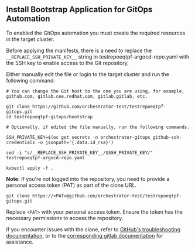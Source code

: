 ## Install Bootstrap Application for GitOps Automation

To enabled the GitOps automation you must create the required resources in the target cluster.

Before applying the manifests, there is a need to replace the `__REPLACE_SSH_PRIVATE_KEY__` string in testrepoeqtpf-argocd-repo.yaml with the SSH key to enable access to the Git repository.

Either manually edit the file or login to the target cluster and run the following command:

```
# You can change the Git host to the one you are using, for example, github.com, gitlab.cee.redhat.com, gitlab.gitlab, etc.

git clone https://github.com/orchestrator-test/testrepoeqtpf-gitops.git
cd testrepoeqtpf-gitops/bootstrap

# Optionally, if edited the file manually, run the following commands. 

SSH_PRIVATE_KEY=$(oc get secrets -n orchestrator-gitops github-ssh-credentials -o jsonpath='{.data.id_rsa}') 

sed -i "s/__REPLACE_SSH_PRIVATE_KEY__/$SSH_PRIVATE_KEY/" testrepoeqtpf-argocd-repo.yaml

kubectl apply -f .
```

**Note:** If you're not logged into the repository, you need to provide a personal access token (PAT) as part of the clone URL.

```
git clone https://<PAT>@github.com/orchestrator-test/testrepoeqtpf-gitops.git
```

Replace `<PAT>` with your personal access token. Ensure the token has the necessary permissions to access the repository.

If you encounter issues with the clone, refer to [GitHub's troubleshooting documentation](https://docs.github.com/en/repositories/creating-and-managing-repositories/troubleshooting-cloning-errors), or to the [corresponding gitlab documentation](https://docs.gitlab.com/ee/user/project/repository/) for assistance.

